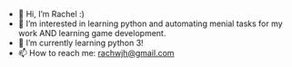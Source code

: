 - 👋 Hi, I’m Rachel :)
- 👀 I’m interested in learning python and automating menial tasks for my work AND learning game development.
- 🌱 I’m currently learning python 3!
- 📫 How to reach me: rachwjh@gmail.com

<!---
rachwjh/rachwjh is a ✨ special ✨ repository because its `README.md` (this file) appears on your GitHub profile.
You can click the Preview link to take a look at your changes.
--->
